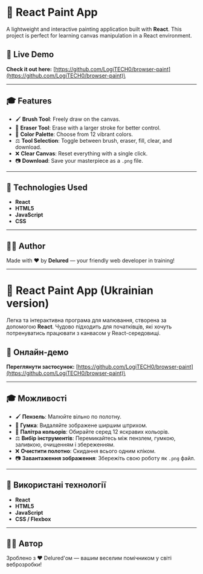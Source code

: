 # 🌟 React Paint App

A lightweight and interactive painting application built with **React**. This project is perfect for learning canvas manipulation in a React environment.

## 🌈 Live Demo

**Check it out here:** [https://github.com/LogiTECH0/browser-paint](https://github.com/LogiTECH0/browser-paint)\

---

## 🎓 Features

- 🖌️ **Brush Tool**: Freely draw on the canvas.
- 🧽 **Eraser Tool**: Erase with a larger stroke for better control.
- 🌟 **Color Palette**: Choose from 12 vibrant colors.
- ⚖️ **Tool Selection**: Toggle between brush, eraser, fill, clear, and download.
- ❌ **Clear Canvas**: Reset everything with a single click.
- 📷 **Download**: Save your masterpiece as a `.png` file.

---

## 🚀 Technologies Used

- **React**
- **HTML5**
- **JavaScript**
- **CSS**

---

## 👨‍💼 Author

Made with ❤️ by **Delured** — your friendly web developer in training!

---

# 🌟 React Paint App (Ukrainian version)

Легка та інтерактивна програма для малювання, створена за допомогою **React**. Чудово підходить для початківців, які хочуть потренуватись працювати з канвасом у React-середовищі.

## 🌈 Онлайн-демо

**Переглянути застосунок:** [https://github.com/LogiTECH0/browser-paint](https://github.com/LogiTECH0/browser-paint)\

---

## 🎓 Можливості

- 🖌️ **Пензель**: Малюйте вільно по полотну.
- 🧽 **Гумка**: Видаляйте зображене ширшим штрихом.
- 🌟 **Палітра кольорів**: Обирайте серед 12 яскравих кольорів.
- ⚖️ **Вибір інструментів**: Перемикайтесь між пензлем, гумкою, заливкою, очищенням і збереженням.
- ❌ **Очистити полотно**: Скидання всього одним кліком.
- 📷 **Завантаження зображення**: Збережіть свою роботу як `.png` файл.

---

## 🚀 Використані технології

- **React**
- **HTML5**
- **JavaScript**
- **CSS / Flexbox**

---


## 👨‍💼 Автор

Зроблено з ❤️ Delured'ом — вашим веселим помічником у світі веброзробки!


